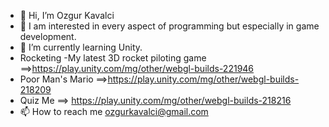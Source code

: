 - 👋 Hi, I’m Ozgur Kavalci
- 👀 I am interested in every aspect of programming but especially in game development.
- 🌱 I’m currently learning Unity.
- Rocketing -My latest 3D rocket piloting game ==>https://play.unity.com/mg/other/webgl-builds-221946
- Poor Man's Mario ==>https://play.unity.com/mg/other/webgl-builds-218209
- Quiz Me ==> https://play.unity.com/mg/other/webgl-builds-218216
- 📫 How to reach me ozgurkavalci@gmail.com

<!---
ozgurkavalci/ozgurkavalci is a ✨ special ✨ repository because its `README.md` (this file) appears on your GitHub profile.
You can click the Preview link to take a look at your changes.
--->
